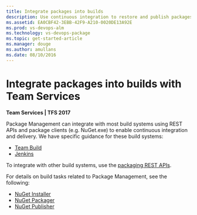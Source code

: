 ```yaml
---
title: Integrate packages into builds
description: Use continuous integration to restore and publish packages to Package Management in Visual Studio Team Services and Team Foundation Server
ms.assetid: EA0CBF42-3EBB-42F9-A210-0020DE13A92E
ms.prod: vs-devops-alm
ms.technology: vs-devops-package
ms.topic: get-started-article
ms.manager: douge
ms.author: amullans
ms.date: 08/10/2016
---
```


# Integrate packages into builds with Team Services

**Team Services | TFS 2017**

Package Management can integrate with most build systems using REST APIs and package clients (e.g. NuGet.exe) to enable continuous integration and delivery. We have specific guidance for these build systems:

* [Team Build](team-build.md)
* [Jenkins](jenkins.md)

To integrate with other build systems, use the [packaging REST APIs](https://visualstudio.com/integrate/api/packaging/overview.md).

For details on build tasks related to Package Management, see the following:
* [NuGet Installer](../../build/steps/package/nuget-installer.md)
* [NuGet Packager](../../build/steps/package/nuget-packager.md)
* [NuGet Publisher](../../build/steps/package/nuget-publisher.md)

